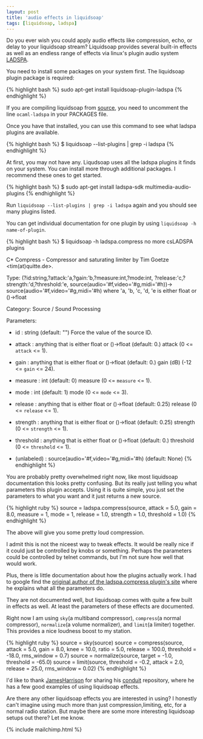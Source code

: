 ```yaml
---
layout: post
title: 'audio effects in liquidsoap'
tags: [liquidsoap, ladspa]
---
```


Do you ever wish you could apply audio effects like compression, echo, or delay
to your liquidsoap stream? Liquidsoap provides several built-in effects as well
as an endless range of effects via linux's plugin audio system [LADSPA](http://www.ladspa.org/).

You need to install some packages on your system first. The liquidsoap plugin
package is required:

{% highlight bash %}
sudo apt-get install liquidsoap-plugin-ladspa
{% endhighlight %}

If you are compiling liquidsoap from
[source](https://github.com/savonet/liquidsoap-full), you need to uncomment the
line `ocaml-ladspa` in your PACKAGES file.

Once you have that installed, you can use this command to see what ladspa
plugins are available.

{% highlight bash %}
$ liquidsoap --list-plugins | grep -i ladspa
{% endhighlight %}

At first, you may not have any. Liqudsoap uses all the ladspa plugins it finds
on your system. You can install more through additional packages. I recommend
these ones to get started.

{% highlight bash %}
$ sudo apt-get install ladspa-sdk multimedia-audio-plugins
{% endhighlight %}

Run `liquidsoap --list-plugins | grep -i ladspa` again and you should see many
plugins listed.

You can get individual documentation for one plugin by using `liquidsoap -h
name-of-plugin`.

{% highlight bash %}
$ liquidsoap -h ladspa.compress
no more csLADSPA plugins

C* Compress - Compressor and saturating limiter by Tim Goetze
<tim(at)quitte.de>.

Type: (?id:string,?attack:'a,?gain:'b,?measure:int,?mode:int,
 ?release:'c,?strength:'d,?threshold:'e,
 source(audio='#f,video='#g,midi='#h))->
source(audio='#f,video='#g,midi='#h)
where 'a, 'b, 'c, 'd, 'e is either float or ()->float

Category: Source / Sound Processing

Parameters:

 * id : string (default: "")
     Force the value of the source ID.

 * attack : anything that is either float or ()->float (default: 0.)
     attack (0 <= <code>attack</code> <= 1).

 * gain : anything that is either float or ()->float (default: 0.)
     gain (dB) (-12 <= <code>gain</code> <= 24).

 * measure : int (default: 0)
     measure (0 <= <code>measure</code> <= 1).

 * mode : int (default: 1)
     mode (0 <= <code>mode</code> <= 3).

 * release : anything that is either float or ()->float (default: 0.25)
     release (0 <= <code>release</code> <= 1).

 * strength : anything that is either float or ()->float (default: 0.25)
     strength (0 <= <code>strength</code> <= 1).

 * threshold : anything that is either float or ()->float (default: 0.)
     threshold (0 <= <code>threshold</code> <= 1).

 * (unlabeled) : source(audio='#f,video='#g,midi='#h) (default: None)
{% endhighlight %}

You are probably pretty overwhelmed right now, like most liquidsoap
documentation this looks pretty confusing. But its really just telling you what
parameters this plugin accepts. Using it is quite simple, you just set the
parameters to what you want and it just returns a new source.

{% highlight ruby %}
source = ladspa.compress(source, attack = 5.0, gain = 8.0, measure = 1, mode =
1, release = 1.0, strength = 1.0, threshold = 1.0)
{% endhighlight %}

The above will give you some pretty loud compression.

I admit this is not the niceest way to tweak effects. It would be really nice if
it could just be controlled by knobs or something. Perhaps the parameters could
be controlled by telnet commands, but I'm not sure how well that would work.

Plus, there is little documentation about how the plugins actually work. I had
to google find the [original author of the ladspa.compress plugin's
site](http://quitte.de/dsp/caps.html#Compress) where he
explains what all the parameters do.

They are not documented well, but liquidsoap comes with quite a few built in
effects as well. At least the parameters of these effects are documented.

Right now I am using `sky`(a multiband compressor), `compress`(a normal
compressor), `normalize`(a volume normalizer),
and `limit`(a limiter) together. This provides a nice loudness boost to my
station.

{% highlight ruby %}
source = sky(source)
source = compress(source, attack = 5.0, gain = 8.0, knee = 10.0, ratio = 5.0, release = 100.0, threshold = -18.0, rms_window = 0.7)
source = normalize(source, target = -1.0, threshold = -65.0)
source = limit(source, threshold = -0.2, attack = 2.0, release = 25.0, rms_window = 0.02)
{% endhighlight %}

I'd like to thank [JamesHarrison](https://github.com/JamesHarrison) for sharing
his [conduit](https://github.com/JamesHarrison/conduit) repository, where he has
a few good examples of using liquidsoap effects.

Are there any other liquidsoap effects you are interested in using? I honestly
can't imagine using much more than just compression,limiting, etc, for a normal
radio station. But maybe there are some more interesting liquidsoap setups out there?
Let me know.

{% include mailchimp.html %}
